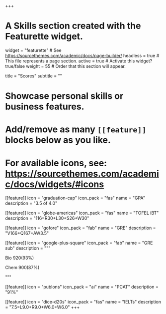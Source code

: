 +++
# A Skills section created with the Featurette widget.
widget = "featurette"  # See https://sourcethemes.com/academic/docs/page-builder/
headless = true  # This file represents a page section.
active = true  # Activate this widget? true/false
weight = 55  # Order that this section will appear.

title = "Scores"
subtitle = ""

# Showcase personal skills or business features.
# 
# Add/remove as many `[[feature]]` blocks below as you like.
# 
# For available icons, see: https://sourcethemes.com/academic/docs/widgets/#icons

[[feature]]
  icon = "graduation-cap"
  icon_pack = "fas"
  name = "GPA"
  description = "3.5 of 4.0"
  
[[feature]]
  icon = "globe-americas"
  icon_pack = "fas"
  name = "TOFEL iBT"
  description = "116=R30+L30+S26+W30"  
  
[[feature]]
  icon = "gofore"
  icon_pack = "fab"
  name = "GRE"
  description = "V166+Q167+AW3.5"
  
  [[feature]]
  icon = "google-plus-square"
  icon_pack = "fab"
  name = "GRE sub"
  description = """
  
  Bio 920(93%)
  
  Chem 900(87%)
  
  """

[[feature]]
  icon = "publons"
  icon_pack = "ai"
  name = "PCAT"
  description = "91%"
  
  [[feature]]
  icon = "dice-d20s"
  icon_pack = "fas"
  name = "IELTs"
  description = "7.5=L9.0+R9.0+W6.0+W6.0"
+++
